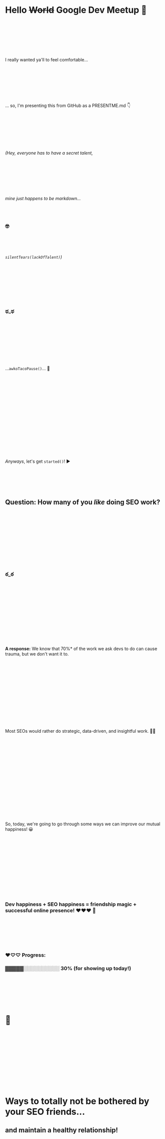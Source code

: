 <br />
<br />
<br />

# Hello ~~World~~ Google Dev Meetup :wave:

<br />
<br />
<br />
<br />
<br />
<br />

I really wanted ya'll to feel comfortable... 

<br />
<br />
<br />
<br />
<br />
<br />

... so, I'm presenting this from GitHub as a PRESENTME.md :point_down:

<br />
<br />
<br />
<br />
<br />
<br />

*(Hey, everyone has to have a secret talent,* 

<br />
<br />
<br />
<br />
<br />
<br />

*mine just happens to be markdown...*

<br />
<br />

### :nerd_face: 

<br />
<br />
<br />

*`silentTears(lackOfTalent)`)* 

<br />
<br />
<br />
<br />
<br />
<br />
<br />

### ಥ_ಥ

<br />
<br />
<br />
<br />
<br />
<br />
<br />
<br />

...`awkoTacoPause()`... :taco:

<br />
<br />
<br />
<br />
<br />
<br />
<br />
<br />
<br />
<br />
<br />
<br />
<br />
<br />
<br />


*Anyways*, let's get `started()`! :arrow_forward:

<br />
<br />
<br />
<br />

## **Question:** How many of you *like* doing SEO work?

<br />
<br />
<br />
<br />
<br />
<br />
<br />
<br />
<br />
<br />

### ఠ_ఠ 

<br />
<br />
<br />
<br />
<br />
<br />
<br />
<br />
<br />
<br />
<br />

**A response:** We know that 70%* of the work we ask devs to do can cause trauma, but we don't want it to. 

<br />
<br />
<br />
<br />
<br />
<br />
<br />
<br />
<br />
<br />
<br />
<br />

Most SEOs would rather do strategic, data-driven, and insightful work. :woman_technologist:

<br />
<br />
<br />
<br />
<br />
<br />
<br />
<br />
<br />
<br />
<br />
<br />
<br />
<br />
<br />

So, today, we're going to go through some ways we can improve our mutual happiness! :grinning:


<br />
<br />
<br />
<br />
<br />
<br />
<br />
<br />
<br />
<br />
<br />

### Dev happiness + SEO happiness = friendship magic + successful online presence! ♥♥♥ :unicorn:

<br />
<br />
<br />
<br />
<br />

### **♥♡♡ Progress:**

### ▓▓▓▓▓░░░░░░░░░░ 30% (for showing up today!)

<br />
<br />
<br />
<br />
<br />

# :love_letter:

<br />
<br />
<br />
<br />
<br />
<br />
<br />
<br />
<br />
<br />

# Ways to totally not be bothered by your SEO friends... 
## and maintain a healthy relationship!

<br />
<br />
<br />
<br />
<br />
<br />
<br />
<br />
<br />
<br />
<br />
<br />
<br />
<br />
<br />
<br />
<br />
<br />


## Automate out the suuuuper boring stuff (that should be done programmatically) :robot:

<br />
<br />
<br />
<br />
<br />
<br />
<br />
<br />
<br />
<br />
<br />
<br />

### 1. Add these into unit testing:

- [ ] link tags with canonical attributes (assert values they should be, we'll give a list!)
- [ ] meta robots tags (99.99% (repeating of course) should NOT have `noindex`)
- [ ] any Schema your site has (assert that it's there and what it should be)
- [ ] h1 tag 
- [ ] title tags
- [ ] meta descriptions
- [ ] XML sitemap (assert present and includes top KPI-driving URLs) 
- [ ] robots.txt (assert what it should be)
- [ ] (if you prerender or give bots SSR version) content is appearing

<br />
<br />
<br />
<br />
<br />
<br />
<br />
<br />
<br />
<br />
<br />
<br />
<br />
<br />
<br />

### 2. Automate:

- [ ] XML sitemap creation 
- [ ] image compression

<br />
<br />
<br />
<br />
<br />

**Neither Dev nor SEOs are robots**
![Not a robot](logisim-not-a-robot.png)

<br />
<br />
<br />
<br />
<br />
<br />
<br />

### **♥♥♡ Progress:**

### ▓▓▓▓▓▓▓▓▓░░░░░░ 60%

<br />
<br />
<br />
<br />
<br />
<br />
<br />
<br />
<br />
<br />
<br />
<br />
<br />
<br />
<br />
<br />
<br />
<br />


## Things we *secretly* don't care about :speak_no_evil:

<br />
<br />
<br />
<br />
<br />
<br />
<br />
<br />
<br />
<br />
<br />
<br />
<br />
<br />
<br />

### 3. 99%* of SEOs don't care what JS framework you use, just make sure bots can render it (we do care about that) (and mayyyybe weight of the framework...)
* if you want to not deal with hassle of prerendered pages, just commit to making it isomorphic/universal/SSR JS from the beginning
* biggest challenge with bot-versions - if the bot-versions break... it *can* be hard to catch (so make sure that checks are automated)
* great chart by <a href="https://twitter.com/eywu/status/1177272176099110912">@eywu</a>:

![](eywu-js.jpg)

<br />
<br />
<br />
<br />
<br />
<br />
<br />
<br />
<br />
<br />
<br />
<br />
<br />
<br />
<br />


## Things we are **definitely** going to ask for

<br />
<br />
<br />
<br />
<br />
<br />
<br />
<br />
<br />
<br />
<br />
<br />
<br />
<br />
<br />

### 4. we're probably going to ask about Schema.org at some point

* if you have templates that are constant, just roll in microdata (wrap components)
* otherwise, just make a section for JSON-LD (it's a tiny baby `<script>`), so we can throw a baby script in there
	* **side note:** I would probably validate in <a href="https://search.google.com/structured-data/testing-tool/u/0/">Google's Structured Data Testing Tool</a> whatever your team sends you (buuuut that's just because I have trust issues...aaaaand security)
    * **side note two:** if you use React think about rolling schema into a component (tip from my man @eywu)

<br />
<br />
<br />
<br />
<br />
<br />
<br />

**We want our unstructured textual data to be clearly annotated for a machine:**
<br/>

# :large_blue_diamond: :large_orange_diamond: :white_circle: &nbsp; &nbsp; &nbsp; &nbsp; &nbsp; &nbsp; &nbsp; &nbsp; &nbsp; &nbsp; &nbsp; &nbsp; &nbsp; &nbsp; &nbsp; &nbsp; &nbsp; &nbsp; :black_large_square: :black_large_square: :black_large_square:

# :small_red_triangle: :black_medium_square: :large_blue_circle: &nbsp; &nbsp; &nbsp; &nbsp; &nbsp; &nbsp; &nbsp; &nbsp; &nbsp; &nbsp; &nbsp; &nbsp; &nbsp; &nbsp; &nbsp; &nbsp; &nbsp; &nbsp; &nbsp; :black_large_square: :black_large_square: :black_large_square:

# :red_circle: :small_red_triangle_down: :large_orange_diamond: &nbsp; &nbsp; &nbsp; &nbsp; &nbsp; &nbsp; &nbsp; &nbsp; &nbsp; &nbsp; &nbsp; &nbsp; &nbsp; &nbsp; &nbsp; &nbsp; &nbsp;&nbsp;	:black_large_square: :black_large_square: :black_large_square:

<br/>

<br />
<br />
<br />
<br />
<br />
<br />
<br />
<br />
<br />
<br />
<br />
	
### 5. we need a way to update the content on the site without bothering you. 
* give us some creative space, let our creative wings sour.... 
* ... maybe near the footer or something
* especially on product category pages	
<br />
<br />
<br />
<br />
<br />

:woman_artist:

<br />
<br />
<br />
<br />
<br />
<br />
<br />
<br />
<br />
<br />
<br />
<br />
<br />
	
### 6. we'll probably want a blog or thought-leadership-influencer-section of the site, just give us our creative

* it's probably easier to just add a site section with WP	

<br />
<br />
<br />
<br />
<br />
<br />
<br />
<br />
<br />
<br />
<br />
<br />

### **♥♥♡ Progress:**

### ▓▓▓▓▓▓▓▓▓▓▓░░░░ 70%

<br />
<br />
<br />
<br />
<br />
<br />
<br />
<br />
<br />
<br />
<br />
<br />
<br />
<br />
<br />

## Things most SEOs would appreciate

<br />
<br />
<br />
<br />
<br />
<br />
<br />
<br />
<br />
<br />
<br />
<br />
<br />
<br />
<br />


### 7. if you have access to any clean API data and can do some sort of mad-lib, computer generated text for useful information on pages 

* especially when there are many pages, we'll probably like it
* we want each page to have a purpose that is clear in its textual content
* visuals are becoming more important, buuuut most SEOs still focus a lot on textual content 

<br />
<br />
<br />
<br />
<br />
<br />
<br />
<br />
<br />
<br />
<br />
<br />
<br />
<br />
<br />
<br />
<br />
<br />

### 8. we're probably going to bother you about site speed (no matter how good it is) :bullettrain_side:

* look at Google's lighthouse and the <a href="https://developers.google.com/speed/pagespeed/insights/">page speed insight tool</a> and you'll get 80%* of what most SEOs will tell you
* use your SEO friend to start a war to remove tracking pixels from the site, let them fight for you
* tell your SEO you refactor your code on a monthly basis (and review legacy code for potential technical debt...)
* find a way to remove any unused JS and CSS in production (invent a product that does this for all sites, become the next lesser-known Bill Gates)

<br />
<br />
<br />
<br />
<br />
<br />
<br />
<br />
<br />
<br />
<br />
<br />
<br />
<br />
<br />
<br />
<br />
<br />

### **♥♥♡ Progress:**

### ▓▓▓▓▓▓▓▓▓▓▓▓░░░ 80%

<br />
<br />
<br />
<br />
<br />
<br />
<br />
<br />
<br />
<br />
<br />
<br />
<br />
<br />
<br />


## Things we care a **lot** about and will probably lose our minds over... haha... haha... hahahahahahaa ⊙_ʘ 	

<br />
<br />
<br />
<br />
<br />
<br />
<br />
<br />
<br />
<br />
<br />
<br />
<br />
<br />
<br />
<br />
<br />
<br />


### 9. breathe with me.... okay... one more.... 301 redirects are the only valid redirect to permanently move a URL... ah... didn’t that feel good :relaxed:
* it did... (thank you past self for your encouraging words)
* use 302s for testing and temporary moves

<br />
<br />
<br />
<br />
<br />
<br />
<br />
<br />
<br />
<br />
<br />
<br />
<br />
<br />
<br />


`break; // from crazy loop`

<br />
<br />
<br />
<br />
<br />
<br />
<br />
<br />
<br />
<br />
<br />
<br />
<br />
<br />
<br />

### 10. we care a lot about internal linking (think: main nav, footer, internal link) and the anchor text

* so, we're definitely going to talk about it

<br />
<br />
<br />
<br />
<br />
<br />
<br />
<br />
<br />
<br />
<br />
<br />
<br />
<br />
<br />

### 11. we care a lot about duplication duplication duplication

<br />

```
# resolving duplicate content
 if (you can demolish page) {
	301 redirect page;
	}
 else if (you can't demolish page) {
	use canonical tags;
	}	
 else {
	get a new CMS; //kidding... but only kind of kidding
	}
```

* **side note:** there could also be "duplicate content" generated from sites that have "thin" textual content
	* think about how the robots feel... for once, already
	* buuut seriously, just a URL, title tag, and heading tag are not enough to rank as the **best** result on the **entire** web

<br />
<br />
<br />
<br />
<br />
<br />
<br />
<br />
<br />
<br />
<br />
<br />


### **♥♥♡ Progress:**

### ▓▓▓▓▓▓▓▓▓▓▓▓▓░░ 90%

<br />
<br />
<br />
<br />
<br />
<br />
<br />
<br />
<br />
<br />
<br />
<br />
<br />
<br />
<br />


## Things we *kind* of care about (and will probably bother you about...)

<br />
<br />
<br />
<br />
<br />
<br />
<br />
<br />
<br />
<br />
<br />
<br />
<br />
<br />
<br />
<br />
<br />
<br />


### 12. we care a little about conversion optimization (b/c we can't stand getting traffic to the site and then it not converting!!)
* so, you'll probably hear some basic stuff from us like -> make CTA buttons on the top half of the page, make them a color that stands out...ya know, the basics

<br />
<br />
<br />
<br />
<br />
<br />
<br />
<br />
<br />
<br />
<br />
<br />
<br />
<br />
<br />
<br />
<br />
<br />
<br />
<br />
<br />


### 13. we also want to be on HTTPS (w/ HSTS of course), mostly because google said they use it as a ranking factor, buuut also because it's a more secure format that allows for the encryption of user's *probably private* browsing information :closed_lock_with_key:
* other than HTTPS, most of us won't talk to you about XSS, SQL injections, DoS, etc.; we assume you got that (thanks developer buddy)

<br />
<br />
<br />
<br />
<br />
<br />
<br />
<br />
<br />
<br />
<br />
<br />
<br />
<br />
<br />
<br />
<br />
<br />
<br />
<br />
<br />



### 14. if you have a lot of 3rd party writers, we'll want some system (like Yoast) that helps writers in their workflow

* literally just copying from Yoast (for WP plugin) tool...
    - [x] what is the primary keyword?
    - [ ] is primary keyword in the title tag?
    - [ ] is meta description added?
    - [ ] are images present? (cough... and optimized)
    - [ ] are internal links on the page?
    - [ ] does keyword density look reasonable for a human being?
    - [ ] relevant outbound links present?
    - [ ] is content the optimal content length?
    - [ ] are there subheadings? (so we can all skim the content)
    - [ ] what is the ease of reading (Flesch)?
    - [ ] using active voice?
 

<br />
<br />
<br />
<br />
<br />
<br />
<br />
<br />
<br />
<br />
<br />
<br />
<br />
<br />
<br />
<br />
<br />
<br />

### **♥♥♥ Progress:**

### ▓▓▓▓▓▓▓▓▓▓▓▓▓▓░ 95%

<br />
<br />
<br />
<br />
<br />
<br />
<br />
<br />
<br />
<br />
<br />
<br />
<br />
<br />
<br />

               
# Things we want you to know about us, SEOs

<br />
<br />
<br />
<br />
<br />
<br />
<br />
<br />
<br />
<br />
<br />
<br />
<br />
<br />
<br />


### 1. we come from a ton of different backgrounds (business, development, music, writing, etc...)

* this means we *could potentially* be really hard to communicate w/, since you don't know what you're getting
* we probably know a lot about completely random things from black-box testing the crud out of the website, 
	* which may make our requirements spotty
		* tell us if we're being unclear (hold us accountable to clarity)
		* we will rely on your help with the white-box side of the site

<br />
<br />
<br />
<br />
<br />
<br />
<br />
<br />
<br />
<br />
<br />
<br />
<br />
<br />
<br />
<br />
<br />
<br />


### 2. in the past SEO and SEs used to not like each other (if you've read an IR textbook, you'll probably find a chapter on us). In today’s world, we work together to bother developers, into doing things like:

* improving site speed
* going secure
* implementing structured data (mostly semantic HTML and Schema.org)
* making content renderable and accessible to bots
* some accessibility requests (ARIA, heading tags, alt-text, and such)
* (asking for the sites log files to find out whether or not googlebot is crawling appropriately)

**Chapter from university IR textbook:**

![](old-ir-text.png)

<br /> 

*Source: <a href="https://nlp.stanford.edu/IR-book/pdf/19web.pdf">Christopher D. Manning, Prabhakar Raghavan and Hinrich Schütze, Introduction to Information Retrieval, Cambridge University Press. 2008.</a>*

<br />
<br />
<br />
<br />
<br />
<br />
<br />
<br />
<br />
`pause(); //pause neverending struggle`

<br />
<br />
<br />
<br />
<br />
<br />
<br />
<br />
<br />

### 3. most things we'll have to work on together relate to one of these things:

* link tags with canonical attributes
	* maybe link tags with hreflang (for international)
* meta robots tags
* schema.org
* semantic HTML
* heading tags
* title tags
* meta descriptions
* XML sitemaps
	* more likely where hreflang stuff will be brought up
* robots.txt
* HTTP status code of pages
* https://
	* HSTS
* site speed:
	* image optimization
	* JS code coverage
	* CSS coverage
	* caching
	* maybe PWAs 
	* mayyybbeeee AMP
	* http/2
	* http/3
    * resource hinting (also known as the pre-* paaaaaaartayyyyy) 
* bots ability to render content on pages (including lazy loaded images)
* site content
* mayyyybee personalized content (generally based on cookies)

<br />
<br />
<br />
<br />
<br />
<br />
<br />
<br />
<br />
<br />
<br />
<br />
<br />
<br />
<br />


### 4. we (generally speaking) love learning!

* let's learn together!
* don't be afraid to ask questions or tell us where you're coming from

<br />
<br />
<br />
<br />
<br />
<br />
<br />
<br />
<br />
<br />
<br />
<br />


### 5. ultimately we want to:

* have each page be the best on the internet... (best UX, content, imagery, ambience, vibe, etc.)
* have our site make sense to search engines (particular bots = technical SEO) 

<br />
<br />
<br />
<br />
<br />
<br />
<br />
<br />
<br />
<br />
<br />
<br />
<br />
<br />
<br />

# Now let's get into the panel! :man_technologist: :woman_technologist: 
# ヘ(◕。◕ヘ) 

<br />
<br />
<br />
<br />
<br />
<br />
<br />
<br />
<br />


yay... panelling! (not the house kind, the talking kind! ya know what i mean... haha)

<br />
<br />
<br />
<br />
<br />
<br />
<br />
<br />
<br />


## Introducing... Martin :man_technologist:

<br />
<br />
<br />
<br />
<br />
<br />

## Introducing... Jamie :woman_technologist:

<br />
<br />
<br />
<br />
<br />
<br />

## Introducing... me (Alexis) ヘ(◕。◕ヘ) 

<br />
<br />
<br />
<br />
<br />
<br />

## Introducing... our very own SEO Beyoncé... 

<br />
<br />
<br />
<br />
<br />
<br />
<br />
<br />
<br />


### Paul

* Paul runs the /r/SEO and /r/techSEO reddit
* He recently redefined technical SEO (giving us over-achievers something to work on)

<br />
<br />
<br />
<br />
<br />
<br />
<br />
<br />
<br />


![](seo-beyonce.png)


<br />
<br />
<br />
<br />
<br />
<br />
<br />
<br />
<br />

## So, what do you want to know?

## We're giving free advice here. And our cheapest hourly rate is $200/hour, so use us while we're $0!!!

<br />
<br />
<br />
<br />
<br />
<br />
<br />
<br />
<br />
<br />
<br />
<br />
<br />
<br />
<br />
<br />
<br />
<br />
<br />
<br />
<br />

# Sources
**a semi-official percentage (may or may not reflect real life)*
